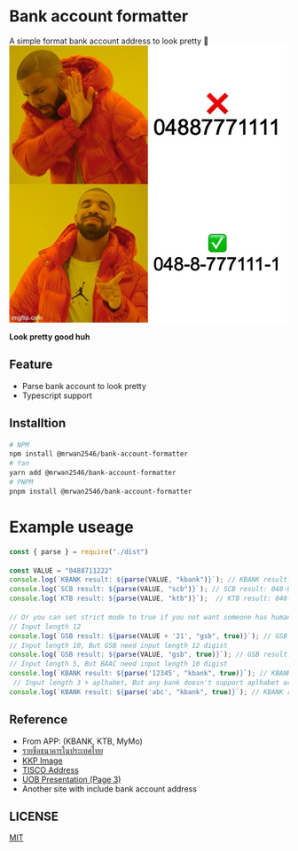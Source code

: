 # Bank account formatter
A simple format bank account address to look pretty 🤠
![hotbling_meme](./image/01.jpg)

**Look pretty good huh**

## Feature
- Parse bank account to look pretty 
- Typescript support

## Installtion
```sh
# NPM
npm install @mrwan2546/bank-account-formatter
# Yan
yarn add @mrwan2546/bank-account-formatter
# PNPM
pnpm install @mrwan2546/bank-account-formatter
```

# Example useage
```js
const { parse } = require("./dist")

const VALUE = "0488711222"
console.log(`KBANK result: ${parse(VALUE, "kbank")}`); // KBANK result: 048-8-71122-2
console.log(`SCB result: ${parse(VALUE, "scb")}`); // SCB result: 048-8-71122-2
console.log(`KTB result: ${parse(VALUE, "ktb")}`);  // KTB result: 048-8-71122-2

// Or you can set strict mode to true if you not want someone has human error input
// Input length 12
console.log(`GSB result: ${parse(VALUE + '21', "gsb", true)}`); // GSB result: 048-8-71122-221
// Input length 10, But GSB need input length 12 digist
console.log(`GSB result: ${parse(VALUE, "gsb", true)}`); // GSB result: null
// Input length 5, But BAAC need input length 10 digist
console.log(`KBANK result: ${parse('12345', "kbank", true)}`); // KBANK result: null
 // Input length 3 + aplhabet, But any bank doesn't support aplhabet account address  
console.log(`KBANK result: ${parse('abc', "kbank", true)}`); // KBANK result: null
```

## Reference
- From APP: (KBANK, KTB, MyMo)
- [รายชื่อธนาคารในประเทศไทย](https://th.wikipedia.org/wiki/รายชื่อธนาคารในประเทศไทย)
- [KKP Image](https://www.truemoney.com/startsaving/)
- [TISCO Address](https://www.tiscosec.com/th/ats.html)
- [UOB Presentation (Page 3)](https://www.uob.co.th/web-resources/pdf/personal/deposits/user-manual-one-account-uob-mighty-aug21.pdf)
- Another site with include bank account address

## LICENSE
[MIT](./LICENSE)